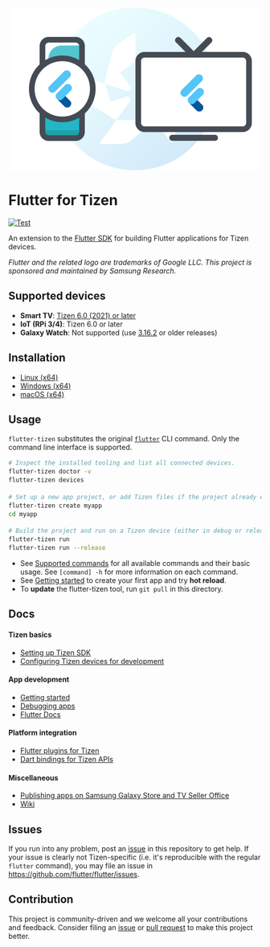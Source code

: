 <p align="center"><img src="doc/images/flutter-tizen.png" width="500"/></p>

# Flutter for Tizen

[![Test](https://github.com/flutter-tizen/flutter-tizen/workflows/Test/badge.svg)](https://github.com/flutter-tizen/flutter-tizen/actions)

An extension to the [Flutter SDK](https://github.com/flutter/flutter) for building Flutter applications for Tizen devices.

_Flutter and the related logo are trademarks of Google LLC. This project is sponsored and maintained by Samsung Research._

## Supported devices

- **Smart TV**: [Tizen 6.0 (2021) or later](https://developer.samsung.com/smarttv/develop/specifications/tv-model-groups.html)
- **IoT (RPi 3/4)**: Tizen 6.0 or later
- **Galaxy Watch**: Not supported (use [3.16.2](https://github.com/flutter-tizen/flutter-tizen/tags) or older releases)

## Installation

- [Linux (x64)](doc/linux-install.md)
- [Windows (x64)](doc/windows-install.md)
- [macOS (x64)](doc/macos-install.md)

## Usage

`flutter-tizen` substitutes the original [`flutter`](https://docs.flutter.dev/reference/flutter-cli) CLI command. Only the command line interface is supported.

```sh
# Inspect the installed tooling and list all connected devices.
flutter-tizen doctor -v
flutter-tizen devices

# Set up a new app project, or add Tizen files if the project already exists.
flutter-tizen create myapp
cd myapp

# Build the project and run on a Tizen device (either in debug or release mode).
flutter-tizen run
flutter-tizen run --release
```

- See [Supported commands](doc/commands.md) for all available commands and their basic usage. See `[command] -h` for more information on each command.
- See [Getting started](doc/get-started.md) to create your first app and try **hot reload**.
- To **update** the flutter-tizen tool, run `git pull` in this directory.

## Docs

#### Tizen basics

- [Setting up Tizen SDK](doc/install-tizen-sdk.md)
- [Configuring Tizen devices for development](doc/configure-device.md)

#### App development

- [Getting started](doc/get-started.md)
- [Debugging apps](doc/debug-app.md)
- [Flutter Docs](https://docs.flutter.dev)

#### Platform integration

- [Flutter plugins for Tizen](https://github.com/flutter-tizen/plugins)
- [Dart bindings for Tizen APIs](https://github.com/flutter-tizen/tizen_interop)

#### Miscellaneous

- [Publishing apps on Samsung Galaxy Store and TV Seller Office](doc/publish-app.md)
- [Wiki](https://github.com/flutter-tizen/flutter-tizen/wiki)

## Issues

If you run into any problem, post an [issue](../../issues) in this repository to get help. If your issue is clearly not Tizen-specific (i.e. it's reproducible with the regular `flutter` command), you may file an issue in https://github.com/flutter/flutter/issues.

## Contribution

This project is community-driven and we welcome all your contributions and feedback. Consider filing an [issue](../../issues) or [pull request](../../pulls) to make this project better.
